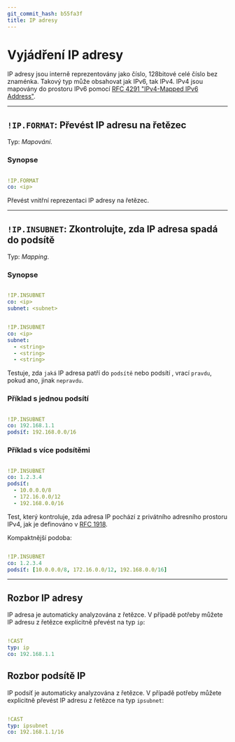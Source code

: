 ```yaml
---
git_commit_hash: b55fa3f
title: IP adresy
---
```


# Vyjádření IP adresy


IP adresy jsou interně reprezentovány jako číslo, 128bitové celé číslo bez znaménka.
Takový typ může obsahovat jak IPv6, tak IPv4.
IPv4 jsou mapovány do prostoru IPv6 pomocí [RFC 4291 "IPv4-Mapped IPv6 Address"](https://datatracker.ietf.org/doc/html/rfc4291#section-2.5.5.2).

--- 

## `!IP.FORMAT`: Převést IP adresu na řetězec  

Typ: _Mapování_.

### Synopse
```yaml

!IP.FORMAT
co: <ip>
```

Převést vnitřní reprezentaci IP adresy na řetězec.


--- 

## `!IP.INSUBNET`: Zkontrolujte, zda IP adresa spadá do podsítě 

Typ: _Mapping_.

### Synopse
```yaml

!IP.INSUBNET
co: <ip>
subnet: <subnet>
```
```yaml

!IP.INSUBNET
co: <ip>
subnet:
  - <string>
  - <string>
  - <string>
```

Testuje, zda `jaká` IP adresa patří do `podsítě` nebo podsítí , vrací `pravdu`, pokud ano, jinak `nepravdu`.

### Příklad s jednou podsítí
```yaml

!IP.INSUBNET
co: 192.168.1.1
podsíť: 192.168.0.0/16
```


### Příklad s více podsítěmi
```yaml

!IP.INSUBNET
co: 1.2.3.4
podsíť:
  - 10.0.0.0/8
  - 172.16.0.0/12
  - 192.168.0.0/16
```

Test, který kontroluje, zda adresa IP pochází z privátního adresního prostoru IPv4, jak je definováno v [RFC 1918](https://datatracker.ietf.org/doc/html/rfc1918).


Kompaktnější podoba:
```yaml

!IP.INSUBNET
co: 1.2.3.4
podsíť: [10.0.0.0/8, 172.16.0.0/12, 192.168.0.0/16]
```


---

## Rozbor IP adresy

IP adresa je automaticky analyzována z řetězce.
V případě potřeby můžete IP adresu z řetězce explicitně převést na typ `ip`:
```yaml

!CAST
typ: ip
co: 192.168.1.1
```


## Rozbor podsítě IP

IP podsíť je automaticky analyzována z řetězce.
V případě potřeby můžete explicitně převést IP adresu z řetězce na typ `ipsubnet`:
```yaml

!CAST
typ: ipsubnet
co: 192.168.1.1/16
```
